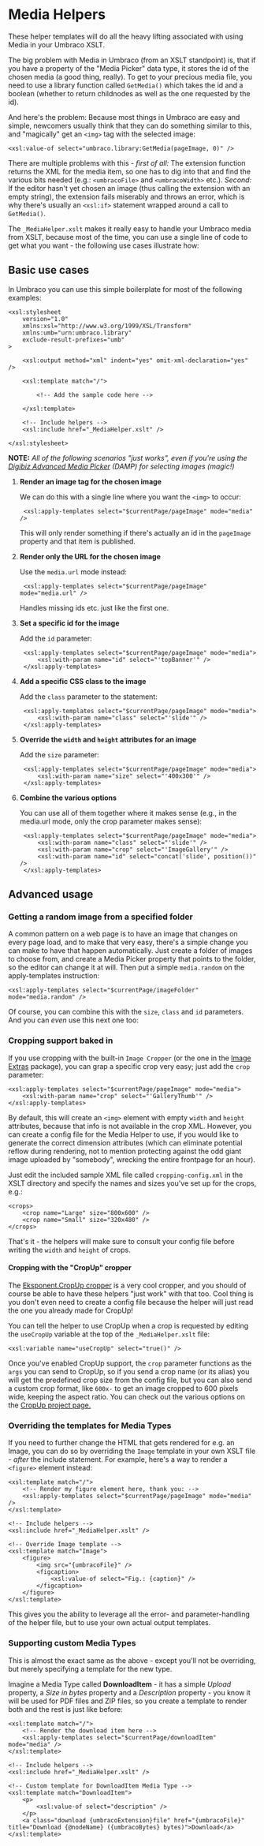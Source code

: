 # Media Helpers

These helper templates will do all the heavy lifting associated with using Media in your Umbraco XSLT.

The big problem with Media in Umbraco (from an XSLT standpoint) is, that if you have a property of the "Media Picker" data type,
it stores the id of the chosen media (a good thing, really). To get to your precious media file, you need to use a library function
called `GetMedia()` which takes the id and a boolean (whether to return childnodes as well as the one requested by the id).

And here's the problem: Because most things in Umbraco are easy and simple, newcomers usually think that they can do something 
similar to this, and "magically" get an `<img>` tag with the selected image:

	<xsl:value-of select="umbraco.library:GetMedia(pageImage, 0)" />

There are multiple problems with this - *first of all:* The extension function returns the XML for the media item, so one has to dig
into that and find the various bits needed (e.g.: `<umbracoFile>` and `<umbracoWidth>` etc.). *Second:* If the editor hasn't yet chosen
an image (thus calling the extension with an empty string), the extension fails miserably and throws an error, which is why there's usually an 
`<xsl:if>` statement wrapped around a call to `GetMedia()`.

The `_MediaHelper.xslt` makes it really easy to handle your Umbraco media from XSLT, because most of the time, you can use a single
line of code to get what you want - the following use cases illustrate how:


## Basic use cases

In Umbraco you can use this simple boilerplate for most of the following examples:

	<xsl:stylesheet
		version="1.0"
		xmlns:xsl="http://www.w3.org/1999/XSL/Transform"
		xmlns:umb="urn:umbraco.library"
		exclude-result-prefixes="umb"
	>

		<xsl:output method="xml" indent="yes" omit-xml-declaration="yes" />
	
		<xsl:template match="/">

			<!-- Add the sample code here -->

		</xsl:template>
		
		<!-- Include helpers -->
		<xsl:include href="_MediaHelper.xslt" />
	
	</xsl:stylesheet>
	
**NOTE:** *All of the following scenarios "just works", even if you're using the [Digibiz Advanced Media Picker][DAMP] (DAMP) for selecting images (magic!)*


1. **Render an image tag for the chosen image**

	We can do this with a single line where you want the `<img>` to occur:

		<xsl:apply-templates select="$currentPage/pageImage" mode="media" />
	
	This will only render something if there's actually an id in the `pageImage` property
	and that item is published.

1. **Render only the URL for the chosen image**

	Use the `media.url` mode instead:

		<xsl:apply-templates select="$currentPage/pageImage" mode="media.url" />
		
	Handles missing ids etc. just like the first one. 

1. **Set a specific id for the image**

	Add the `id` parameter:

		<xsl:apply-templates select="$currentPage/pageImage" mode="media">
			<xsl:with-param name="id" select="'topBanner'" />
		</xsl:apply-templates>
	
1. **Add a specific CSS class to the image**

	Add the `class` parameter to the statement:

		<xsl:apply-templates select="$currentPage/pageImage" mode="media">
			<xsl:with-param name="class" select="'slide'" />
		</xsl:apply-templates>

1. **Override the `width` and `height` attributes for an image**

	Add the `size` parameter:
	
		<xsl:apply-templates select="$currentPage/pageImage" mode="media">
			<xsl:with-param name="size" select="'400x300'" />
		</xsl:apply-templates>

1. **Combine the various options**

	You can use all of them together where it makes sense (e.g., in the media.url mode,
	only the crop parameter makes sense):
	
		<xsl:apply-templates select="$currentPage/pageImage" mode="media">
			<xsl:with-param name="class" select="'slide'" />
			<xsl:with-param name="crop" select="'ImageGallery'" />
			<xsl:with-param name="id" select="concat('slide', position())" />
		</xsl:apply-templates>

## Advanced usage

### Getting a random image from a specified folder

A common pattern on a web page is to have an image that changes on every page load, and to make that very easy,
there's a simple change you can make to have that happen automatically. Just create a folder of images to choose
from, and create a Media Picker property that points to the folder, so the editor can change it at will. Then put
a simple `media.random` on the apply-templates instruction:

	<xsl:apply-templates select="$currentPage/imageFolder" mode="media.random" />
	
Of course, you can combine this with the `size`, `class` and `id` parameters. And you can *even* use this next one too: 

### Cropping support baked in

If you use cropping with the built-in `Image Cropper` (or the one in the [Image Extras][EXTRAS] package), you can grap a specific crop very easy;
just add the `crop` parameter:

	<xsl:apply-templates select="$currentPage/pageImage" mode="media">
		<xsl:with-param name="crop" select="'GalleryThumb'" />
	</xsl:apply-templates>

By default, this will create an `<img>` element with empty `width` and `height` attributes, because that info is not available in the crop XML.
However, you can create a config file for the Media Helper to use, if you would like to generate the correct dimension attributes (which can
eliminate potential reflow during rendering, not to mention protecting against the odd giant image uploaded by "somebody", wrecking the entire frontpage for an hour).

Just edit the included sample XML file called `cropping-config.xml` in the XSLT directory and specify the names and sizes you've set up for the crops, e.g.:

	<crops>
		<crop name="Large" size="800x600" />
		<crop name="Small" size="320x480" />
	</crops>

That's it - the helpers will make sure to consult your config file before writing the `width` and `height` of crops. 

#### Cropping with the "CropUp" cropper

The [Eksponent.CropUp cropper][CROPUP] is a very cool cropper, and you should of course be able to have these helpers "just work" with that too. Cool thing is you don't even need to create a config file because the helper will just read the one you already made for CropUp!

You can tell the helper to use CropUp when a crop is requested by editing the `useCropUp` variable at the top of the `_MediaHelper.xslt` file:

	<xsl:variable name="useCropUp" select="true()" />

Once you've enabled CropUp support, the `crop` parameter functions as the `args` you can send to CropUp, so if you send a crop name (or its alias) you will get the predefined crop size from the config file, but you can also send a custom crop format, like `600x-` to get an image cropped to 600 pixels wide, keeping the aspect ratio. You can check out the various options on the [CropUp project page.][CROPUP]


### Overriding the templates for Media Types

If you need to further change the HTML that gets rendered for e.g. an Image, you can do so by overriding the `Image` template in your own XSLT
file - *after* the include statement. For example, here's a way to render a `<figure>` element instead:

	<xsl:template match="/">
		<!-- Render my figure element here, thank you: -->
		<xsl:apply-templates select="$currentPage/pageImage" mode="media" />
	</xsl:template>
	
	<!-- Include helpers -->
	<xsl:include href="_MediaHelper.xslt" />

	<!-- Override Image template -->
	<xsl:template match="Image">
		<figure>
			<img src="{umbracoFile}" />
			<figcaption>
				<xsl:value-of select="Fig.: {caption}" />
			</figcaption>
		</figure>
	</xsl:template>

This gives you the ability to leverage all the error- and parameter-handling of the helper file, but to use your own actual output templates.

### Supporting custom Media Types 

This is almost the exact same as the above - except you'll not be overriding, but merely specifying a template for the new type.

Imagine a Media Type called **DownloadItem** - it has a simple *Upload* property, a *Size in bytes* property and a *Description* property - you know
it will be used for PDF files and ZIP files, so you create a template to render both and the rest is just like before:

	<xsl:template match="/">
		<!-- Render the download item here -->
		<xsl:apply-templates select="$currentPage/downloadItem" mode="media" />
	</xsl:template>
	
	<!-- Include helpers -->
	<xsl:include href="_MediaHelper.xslt" />

	<!-- Custom template for DownloadItem Media Type -->
	<xsl:template match="DownloadItem">
		<p>
			<xsl:value-of select="description" />
		</p>
		<a class="download {umbracoExtension}file" href="{umbracoFile}" title="Download {@nodeName} ({umbracoBytes} bytes)">Download</a>
	</xsl:template>



[DAMP]: http://our.umbraco.org/projects/backoffice-extensions/digibiz-advanced-media-picker	
[EXTRAS]: http://our.umbraco.org/projects/backoffice-extensions/images-extras
[CROPUP]: http://our.umbraco.org/projects/website-utilities/eksponent-cropup

